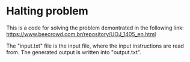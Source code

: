 # Halting problem
This is a code for solving the problem demontrated in the following link:
https://www.beecrowd.com.br/repository/UOJ_1405_en.html

The "input.txt" file is the input file, where the input instructions are read from. 
The generated output is written into "output.txt".
